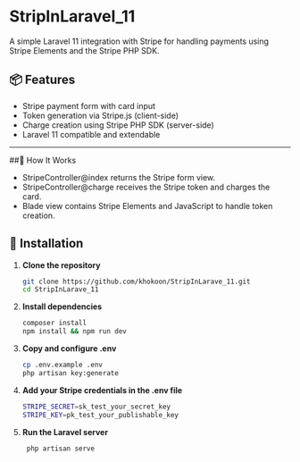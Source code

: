 # StripInLaravel_11

A simple Laravel 11 integration with Stripe for handling payments using Stripe Elements and the Stripe PHP SDK.

## 📦 Features

- Stripe payment form with card input
- Token generation via Stripe.js (client-side)
- Charge creation using Stripe PHP SDK (server-side)
- Laravel 11 compatible and extendable

---

##🧠 How It Works
- StripeController@index returns the Stripe form view.
- StripeController@charge receives the Stripe token and charges the card.
- Blade view contains Stripe Elements and JavaScript to handle token creation.



## 🚀 Installation

1. **Clone the repository**
   ```bash
   git clone https://github.com/khokoon/StripInLarave_11.git
   cd StripInLarave_11
   ```
2. **Install dependencies**
    ```bash
    composer install
    npm install && npm run dev
    ```
3. **Copy and configure .env**
    ```bash
    cp .env.example .env
    php artisan key:generate
    ```
 4. **Add your Stripe credentials in the .env file**
    ```bash
    STRIPE_SECRET=sk_test_your_secret_key
    STRIPE_KEY=pk_test_your_publishable_key
    ```
5. **Run the Laravel server**
   ```bash
    php artisan serve
   ```
